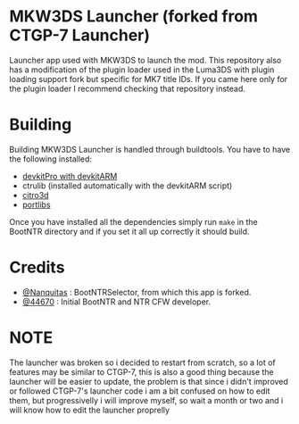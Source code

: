 # MKW3DS Launcher (forked from CTGP-7 Launcher)
Launcher app used with MKW3DS to launch the mod. This repository also has a modification of the plugin loader used in the Luma3DS with plugin loading support fork but specific for MK7 title IDs. If you came here only for the plugin loader I recommend checking that repository instead.

# Building
Building MKW3DS Launcher is handled through buildtools. You have to have the following installed:
- [devkitPro with devkitARM](https://sourceforge.net/projects/devkitpro/files/Automated%20Installer/)
- ctrulib (installed automatically with the devkitARM script)
- [citro3d](https://github.com/fincs/citro3d)
- [portlibs](https://github.com/devkitPro/3ds_portlibs)

Once you have installed all the dependencies simply run `make` in the BootNTR directory and if you set it all up correctly it should build.


# Credits
- [@Nanquitas](https://github.com/Nanquitas) : BootNTRSelector, from which this app is forked.
- [@44670](https://github.com/44670) : Initial BootNTR and NTR CFW developer.


# NOTE
The launcher was broken so i decided to restart from scratch, so a lot of features may be similar to CTGP-7, this is also a good thing because the launcher will be easier to update, the problem is that since i didn't improved or followed CTGP-7's launcher code i am a bit confused on how to edit them, but progressivelly i will improve myself, so wait a month or two and i will know how to edit the launcher proprelly